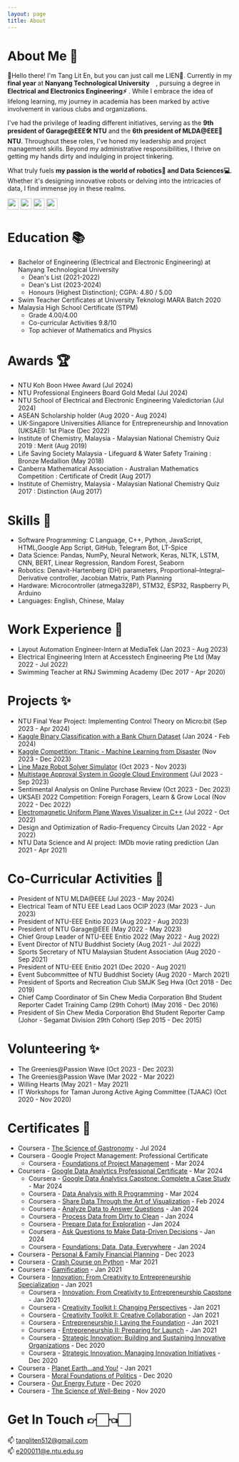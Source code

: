 ```yaml
---
layout: page
title: About
---
```


# About Me 👑

👋Hello there! I'm Tang Lit En, but you can just call me LIEN👀. Currently in my **final year** at **Nanyang Technological University** <img src="https://github.com/TangLitEn/TangLitEn/assets/65808174/7aa82688-e9b5-4079-8a59-6b9856f7a936"  width="10" height="10">, pursuing a degree in **Electrical and Electronics Engineering⚡️** . While I embrace the idea of lifelong learning, my journey in academia has been marked by active involvement in various clubs and organizations.

I've had the privilege of leading different initiatives, serving as the **9th president of Garage@EEE🛠️ NTU** and the **6th president of MLDA@EEE🤖 NTU**. Throughout these roles, I've honed my leadership and project management skills. Beyond my administrative responsibilities, I thrive on getting my hands dirty and indulging in project tinkering.

What truly fuels **my passion is the world of robotics🦾 and Data Sciences💻**. Whether it's designing innovative robots or delving into the intricacies of data, I find immense joy in these realms.

<a href="https://www.instagram.com/liten_512/"><img src="https://github.com/TangLitEn/TangLitEn/assets/65808174/f57f9abf-ab3f-4fe4-9110-b100685ef964"  width="25" height="25"></a>
<a href="https://www.linkedin.com/in/lit-en-tang-3552b9201/"><img src="https://github.com/TangLitEn/TangLitEn/assets/65808174/ce9cad82-c66f-43c2-b6b7-8e6b6aae555a"  width="25" height="25"></a>
<a href="https://www.strava.com/athletes/92391526"><img src="https://github.com/TangLitEn/TangLitEn/assets/65808174/07e54ef5-e97f-430e-8175-2f3e1f02688c"  width="25" height="25"></a>
<a href="https://maps.app.goo.gl/VkQn5fZf8p1VncUV7"><img src="https://github.com/TangLitEn/TangLitEn/assets/65808174/81e23471-beff-4a9a-8773-e226a6470c24"  width="25" height="25"></a>

# Education 📚

- Bachelor of Engineering (Electrical and Electronic Engineering) at Nanyang Technological University
  - Dean's List (2021-2022)
  - Dean's List (2023-2024)
  - Honours (Highest Distinction); CGPA: 4.80 / 5.00
- Swim Teacher Certificates at University Teknologi MARA Batch 2020
- Malaysia High School Certificate (STPM)
  - Grade 4.00/4.00
  - Co-curricular Activities 9.8/10
  - Top achiever of Mathematics and Physics

# Awards 🏆

- NTU Koh Boon Hwee Award (Jul 2024)
- NTU Professional Engineers Board Gold Medal (Jul 2024)
- NTU School of Electrical and Electronic Engineering Valedictorian (Jul 2024)
- ASEAN Scholarship holder (Aug 2020 - Aug 2024)
- UK-Singapore Universities Alliance for Entrepreneurship and Innovation (UKSAEI): 1st Place (Dec 2022)
- Institute of Chemistry, Malaysia - Malaysian National Chemistry Quiz 2019 : Merit (Aug 2019)
- Life Saving Society Malaysia - Lifeguard & Water Safety Training : Bronze Medallion (May 2018)
- Canberra Mathematical Association - Australian Mathematics Competition : Certificate of Credit (Aug 2017)
- Institute of Chemistry, Malaysia - Malaysian National Chemistry Quiz 2017 : Distinction (Aug 2017)

# Skills 🍳

- Software Programming: C Language, C++, Python, JavaScript, HTML,Google App Script, GitHub, Telegram Bot, LT-Spice
- Data Science: Pandas, NumPy, Neural Network, Keras, NLTK, LSTM, CNN, BERT, Linear Regression, Random Forest, Seaborn
- Robotics: Denavit-Hartenberg (DH) parameters, Proportional–Integral–Derivative controller, Jacobian Matrix, Path Planning
- Hardware: Microcontroller (atmega328P), STM32, ESP32, Raspberry Pi, Arduino
- Languages: English, Chinese, Malay

# Work Experience 💼

- Layout Automation Engineer-Intern at MediaTek (Jan 2023 - Aug 2023)
- Electrical Engineering Intern at Accesstech Engineering Pte Ltd (May 2022 - Jul 2022)
- Swimming Teacher at RNJ Swimming Academy (Dec 2017 - Apr 2020)

# Projects ✨

- NTU Final Year Project: Implementing Control Theory on Micro:bit (Sep 2023 - Apr 2024)
- [Kaggle Binary Classification with a Bank Churn Dataset](https://github.com/TangLitEn/kaggle-Binary-Classification-with-a-Bank-Churn-Dataset) (Jan 2024 - Feb 2024)
- [Kaggle Competition: Titanic - Machine Learning from Disaster](https://github.com/TangLitEn/kaggle-titanic) (Nov 2023 - Dec 2023)
- [Line Maze Robot Solver Simulator](https://github.com/TangLitEn/line-maze-robot-solver-simulator) (Oct 2023 - Nov 2023)
- [Multistage Approval System in Google Cloud Environment](https://github.com/TangLitEn/multistage_approval_gform) (Jul 2023 - Sep 2023)
- Sentimental Analysis on Online Purchase Review (Oct 2023 - Dec 2023)
- UKSAEI 2022 Competition: Foreign Foragers, Learn & Grow Local (Nov 2022 - Dec 2022)
- [Electromagnetic Uniform Plane Waves Visualizer in C++](https://github.com/TangLitEn/UPW_Visualization) (Jul 2022 - Oct 2022)
- Design and Optimization of Radio-Frequency Circuits (Jan 2022 - Apr 2022)
- NTU Data Science and AI project: IMDb movie rating prediction (Jan 2021 - Apr 2021)

# Co-Curricular Activities 🛝

- President of NTU MLDA@EEE (Jul 2023 - May 2024)
- Electrical Team of NTU EEE Lead Laos OCIP 2023 (Mar 2023 - Jun 2023)
- President of NTU-EEE Enitio 2023 (Aug 2022 - Aug 2023)
- President of NTU Garage@EEE (May 2022 - May 2023)
- Chief Group Leader of NTU-EEE Enitio 2022 (May 2022 - Aug 2022)
- Event Director of NTU Buddhist Society (Aug 2021 - Jul 2022)
- Sports Secretary of NTU Malaysian Student Association (Aug 2020 - Sep 2021)
- President of NTU-EEE Enitio 2021 (Dec 2020 - Aug 2021)
- Event Subcommittee of NTU Buddhist Society (Aug 2020 - March 2021)
- President of Sports and Recreation Club SMJK Seg Hwa (Oct 2018 - Dec 2019)
- Chief Camp Coordinator of Sin Chew Media Corporation Bhd Student Reporter Cadet Training Camp (29th Cohort) (May 2016 - Dec 2016)
- President of Sin Chew Media Corporation Bhd Student Reporter Camp (Johor - Segamat Division 29th Cohort) (Sep 2015 - Dec 2015)

# Volunteering ✨

- The Greenies@Passion Wave (Oct 2023 - Dec 2023)
- The Greenies@Passion Wave (Mar 2022 - Mar 2022)
- Willing Hearts (May 2021 - May 2021)
- IT Workshops for Taman Jurong Active Aging Committee (TJAAC) (Oct 2020 - Nov 2020)

# Certificates 🔖

- Coursera - [The Science of Gastronomy](https://www.coursera.org/account/accomplishments/verify/P6654RJK7UQ8) - Jul 2024
- Coursera - Google Project Management: Professional Certificate
  - Coursera - [Foundations of Project Management](https://www.coursera.org/account/accomplishments/verify/N3FBD6AM68G8) - Mar 2024
- Coursera - [Google Data Analytics Professional Certificate](https://www.coursera.org/account/accomplishments/professional-cert/U3UHDLYDBW7T) - Mar 2024
  - Coursera - [Google Data Analytics Capstone: Complete a Case Study](https://www.coursera.org/account/accomplishments/records/HVPYKG3EDVLJ) - Mar 2024
  - Coursera - [Data Analysis with R Programming](https://www.coursera.org/account/accomplishments/records/RRN6TPX8RPP3) - Mar 2024
  - Coursera - [Share Data Through the Art of Visualization](https://coursera.org/share/23ead7bf246f725017578b203ced1432) - Feb 2024
  - Coursera - [Analyze Data to Answer Questions](https://www.coursera.org/account/accomplishments/records/APKHRKHMCRHR) - Jan 2024
  - Coursera - [Process Data from Dirty to Clean](https://www.coursera.org/account/accomplishments/records/K5PG27DFP6C5) - Jan 2024
  - Coursera - [Prepare Data for Exploration](https://www.coursera.org/account/accomplishments/certificate/6PAV3N4WBE3Z) - Jan 2024
  - Coursera - [Ask Questions to Make Data-Driven Decisions](https://www.coursera.org/account/accomplishments/verify/9ABUFCA8PCSQ) - Jan 2024
  - Coursera - [Foundations: Data, Data, Everywhere](https://www.coursera.org/account/accomplishments/verify/U5SBUT2ZZKDH) - Jan 2024
- Coursera - [Personal & Family Financial Planning](https://coursera.org/verify/MQ24MCHH792H) - Dec 2023
- Coursera - [Crash Course on Python](https://www.coursera.org/account/accomplishments/certificate/FBRLVYX72REC) - Mar 2021
- Coursera - [Gamification](https://www.coursera.org/account/accomplishments/certificate/29X7DHCKYXML) - Jan 2021
- Coursera - [Innovation: From Creativity to Entrepreneurship Specialization](https://www.coursera.org/account/accomplishments/specialization/certificate/95CSFXMXMMML) - Jan 2021
  - Coursera - [Innovation: From Creativity to Entrepreneurship Capstone](https://www.coursera.org/account/accomplishments/certificate/XUN6ANRD8CQG) - Jan 2021
  - Coursera - [Creativity Toolkit I: Changing Perspectives](https://www.coursera.org/account/accomplishments/certificate/X4FGALRGYT9M) - Jan 2021
  - Coursera - [Creativity Toolkit II: Creative Collaboration](https://www.coursera.org/account/accomplishments/certificate/PJQTEF6WF4CV) - Jan 2021
  - Coursera - [Entrepreneurship I: Laying the Foundation](https://www.coursera.org/account/accomplishments/certificate/U6FTB4E2XM6P) - Jan 2021
  - Coursera - [Entrepreneurship II: Preparing for Launch](https://www.coursera.org/account/accomplishments/certificate/X4ZQQFPS64Q8) - Jan 2021
  - Coursera - [Strategic Innovation: Building and Sustaining Innovative Organizations](https://www.coursera.org/account/accomplishments/certificate/WYPSV6UNPU37) - Dec 2020
  - Coursera - [Strategic Innovation: Managing Innovation Initiatives](https://www.coursera.org/account/accomplishments/certificate/GQBWNHZTPG5U) - Dec 2020
- Coursera - [Planet Earth...and You!](https://www.coursera.org/account/accomplishments/certificate/EWWFLTZAEK83) - Jan 2021
- Coursera - [Moral Foundations of Politics](https://www.coursera.org/account/accomplishments/certificate/RWG7VKH63WBF) - Dec 2020
- Coursera - [Our Energy Future](https://www.coursera.org/account/accomplishments/certificate/6GZ9R3JPG692) - Dec 2020
- Coursera - [The Science of Well-Being](https://www.coursera.org/account/accomplishments/certificate/V6PZ9NEYU4K9) - Nov 2020

# Get In Touch 👉🏻👈🏻

📫 tangliten512@gmail.com
\
📫 e200011@e.ntu.edu.sg
